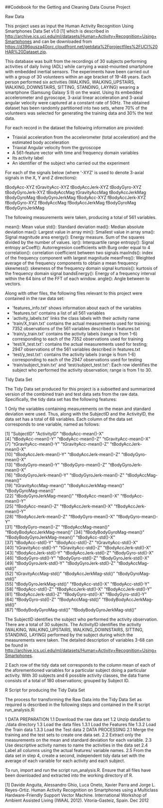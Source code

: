 ##Codebook for the Getting and Cleaning Data Course Project

Raw Data

This project uses as input the Human Activity Recognition Using Smartphones Data Set v1.0 [1] which is described in http://archive.ics.uci.edu/ml/datasets/Human+Activity+Recognition+Using+Smartphones and can be downloaded from
https://d396qusza40orc.cloudfront.net/getdata%2Fprojectfiles%2FUCI%20HAR%20Dataset.zip.

This database was built from the recordings of 30 subjects performing activities of daily living (ADL) while carrying a waist-mounted smartphone with embedded inertial sensors. The experiments have been carried out with a group of 30 volunteers within an age bracket of 19-48 years. Each person performed six activities (WALKING, WALKING_UPSTAIRS, WALKING_DOWNSTAIRS, SITTING, STANDING, LAYING) wearing a smartphone (Samsung Galaxy S II) on the waist. Using its embedded accelerometer and gyroscope, 3-axial linear acceleration and 3-axial angular velocity were captured at a constant rate of 50Hz. The obtained dataset has been randomly partitioned into two sets, where 70% of the volunteers was selected for generating the training data and 30% the test data. 

For each record in the dataset the following information are provided: 
- Triaxial acceleration from the accelerometer (total acceleration) and the estimated body acceleration 
- Triaxial Angular velocity from the gyroscope 
- A 561-feature vector with time and frequency domain variables 
- Its activity label
- An identifier of the subject who carried out the experiment

For each of the signals below (where '-XYZ' is used to denote 3-axial signals in the X, Y and Z directions):

tBodyAcc-XYZ
tGravityAcc-XYZ
tBodyAccJerk-XYZ
tBodyGyro-XYZ
tBodyGyroJerk-XYZ
tBodyAccMag
tGravityAccMag
tBodyAccJerkMag
tBodyGyroMag
tBodyGyroJerkMag
fBodyAcc-XYZ
fBodyAccJerk-XYZ
fBodyGyro-XYZ
fBodyAccMag
fBodyAccJerkMag
fBodyGyroMag
fBodyGyroJerkMag

The following measurements were taken, producing a total of 561 variables.

mean(): Mean value
std(): Standard deviation
mad(): Median absolute deviation 
max(): Largest value in array
min(): Smallest value in array
sma(): Signal magnitude area
energy(): Energy measure. Sum of the squares divided by the number of values. 
iqr(): Interquartile range 
entropy(): Signal entropy
arCoeff(): Autorregresion coefficients with Burg order equal to 4
correlation(): correlation coefficient between two signals
maxInds(): index of the frequency component with largest magnitude
meanFreq(): Weighted average of the frequency components to obtain a mean frequency
skewness(): skewness of the frequency domain signal 
kurtosis(): kurtosis of the frequency domain signal 
bandsEnergy(): Energy of a frequency interval within the 64 bins of the FFT of each window.
angle(): Angle between to vectors.

Along with other files, the following files relevant to this project were contained in the raw data set:

- 'features_info.txt' shows information about each of the variables 
- 'features.txt' contains a list of all 561 variables
- 'activity_labels.txt' links the class labels with their activity name
- 'train/X_train.txt' contains the actual measurements used for training; 7352 observations of the 561 variables described in features.txt   
- 'train/y_train.txt' contains the activity labels (range is from 1-6) corresponding to each of the 7352 observations used for training
- 'test/X_test.txt': contains the actual measurements used for testing; 2947 observations of the 561 variables described in features.txt  
- 'test/y_test.txt': contains the activity labels (range is from 1-6) corresponding to each of the 2947 observations used for testing
- 'train/subject_train.txt' and 'test/subject_test.txt': Each row identifies the subject who performed the activity observation; range is from 1 to 30. 

Tidy Data Set

The Tidy Data set produced for this project is a subsetted and summarized version of the combined train and test data sets from the raw data. Specifically, the tidy data set has the following features:

1 Only the variables containing measurements on the mean and standard deviation were used. Thus, along with the SubjectID and the ActivityID, the data set has a total of 68 variables. Each column of the data set corresponds to one variable, named as follows: 

 [1] "SubjectID"                   "ActivityID"                  "tBodyAcc-mean()-X"          
 [4] "tBodyAcc-mean()-Y"           "tBodyAcc-mean()-Z"           "tGravityAcc-mean()-X"       
 [7] "tGravityAcc-mean()-Y"        "tGravityAcc-mean()-Z"        "tBodyAccJerk-mean()-X"      
[10] "tBodyAccJerk-mean()-Y"       "tBodyAccJerk-mean()-Z"       "tBodyGyro-mean()-X"         
[13] "tBodyGyro-mean()-Y"          "tBodyGyro-mean()-Z"          "tBodyGyroJerk-mean()-X"     
[16] "tBodyGyroJerk-mean()-Y"      "tBodyGyroJerk-mean()-Z"      "tBodyAccMag-mean()"         
[19] "tGravityAccMag-mean()"       "tBodyAccJerkMag-mean()"      "tBodyGyroMag-mean()"        
[22] "tBodyGyroJerkMag-mean()"     "fBodyAcc-mean()-X"           "fBodyAcc-mean()-Y"          
[25] "fBodyAcc-mean()-Z"           "fBodyAccJerk-mean()-X"       "fBodyAccJerk-mean()-Y"      
[28] "fBodyAccJerk-mean()-Z"       "fBodyGyro-mean()-X"          "fBodyGyro-mean()-Y"         
[31] "fBodyGyro-mean()-Z"          "fBodyAccMag-mean()"          "fBodyBodyAccJerkMag-mean()" 
[34] "fBodyBodyGyroMag-mean()"     "fBodyBodyGyroJerkMag-mean()" "tBodyAcc-std()-X"           
[37] "tBodyAcc-std()-Y"            "tBodyAcc-std()-Z"            "tGravityAcc-std()-X"        
[40] "tGravityAcc-std()-Y"         "tGravityAcc-std()-Z"         "tBodyAccJerk-std()-X"       
[43] "tBodyAccJerk-std()-Y"        "tBodyAccJerk-std()-Z"        "tBodyGyro-std()-X"          
[46] "tBodyGyro-std()-Y"           "tBodyGyro-std()-Z"           "tBodyGyroJerk-std()-X"      
[49] "tBodyGyroJerk-std()-Y"       "tBodyGyroJerk-std()-Z"       "tBodyAccMag-std()"          
[52] "tGravityAccMag-std()"        "tBodyAccJerkMag-std()"       "tBodyGyroMag-std()"         
[55] "tBodyGyroJerkMag-std()"      "fBodyAcc-std()-X"            "fBodyAcc-std()-Y"           
[58] "fBodyAcc-std()-Z"            "fBodyAccJerk-std()-X"        "fBodyAccJerk-std()-Y"       
[61] "fBodyAccJerk-std()-Z"        "fBodyGyro-std()-X"           "fBodyGyro-std()-Y"          
[64] "fBodyGyro-std()-Z"           "fBodyAccMag-std()"           "fBodyBodyAccJerkMag-std()"  
[67] "fBodyBodyGyroMag-std()"      "fBodyBodyGyroJerkMag-std()" 

The SubjectID identifies the subject who performed the activity observation. There are a total of 30 subjects.
The ActivityID identifies the activity (WALKING, WALKING_UPSTAIRS, WALKING_DOWNSTAIRS, SITTING, STANDING, LAYING) performed by the subject during which the measurements were taken.
The detailed description of variables 3-68 can be found in http://archive.ics.uci.edu/ml/datasets/Human+Activity+Recognition+Using+Smartphones.

2 Each row of the tidy data set corresponds to the column mean of each of the aforementioned variables for a particular subject doing a particular activity. With 30 subjects and 6 possible activity classes, the data frame consists of a total of 180 observations; grouped by Subject ID.

R Script for producing the Tidy Data Set

The process for transforming the Raw Data into the Tidy Data Set as required is described in the following steps and contained in the R script run_analysis.R:

1 DATA PREPARATION 
	1.1 Download the raw data set
	1.2 Unzip dataSet to ./data directory
	1.3 Load the data files
		1.3.1 Load the Features file
		1.3.2 Load the Train data
		1.3.3 Load the Test data
2 DATA PROCESSING 
	2.1 Merge the training and the test sets to create one data set.
	2.2 Extract only the measurements on the mean and standard deviation for each variable.
	2.3 Use descriptive activity names to name the activities in the data set
	2.4 Label all columns using the actual features/ variable names. 
	2.5 From the data set in step 4, create a second, independent tidy data set with the average of each variable for each activity and each subject.

To run, import and run the script run_analysis.R. Ensure that all files have been downloaded and extracted into the working directory of R.
	

[1] Davide Anguita, Alessandro Ghio, Luca Oneto, Xavier Parra and Jorge L. Reyes-Ortiz. Human Activity Recognition on Smartphones using a Multiclass Hardware-Friendly Support Vector Machine. International Workshop of Ambient Assisted Living (IWAAL 2012). Vitoria-Gasteiz, Spain. Dec 2012